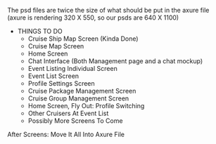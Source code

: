 The psd files are twice the size of what should be put in the axure file (axure is rendering 320 X 550, so our psds are 640 X 1100)

- THINGS TO DO
  - Cruise Ship Map Screen (Kinda Done)
  - Cruise Map Screen
  - Home Screen
  - Chat Interface (Both Management page and a chat mockup)
  - Event Listing Individual Screen
  - Event List Screen
  - Profile Settings Screen
  - Cruise Package Management Screen
  - Cruise Group Management Screen
  - Home Screen, Fly Out: Profile Switching
  - Other Cruisers At Event List
  - Possibly More Screens To Come

After Screens: Move It All Into Axure File

